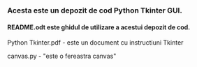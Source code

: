 ﻿
### Acesta este un depozit de cod Python Tkinter GUI.
#### README.odt este ghidul de utilizare a acestui depozit de cod.
Python Tkinter.pdf - este un document cu instructiuni Tkinter

canvas.py - "este o fereastra canvas"
